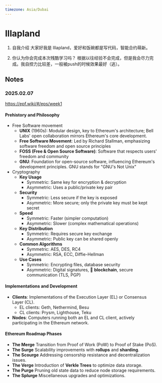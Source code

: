```yaml
---
timezone: Asia/Dubai
---
```


# lllapland

1. 自我介绍
   大家好我是 lllapland，爱好和饭碗都是写代码，智能合约萌新。

2. 你认为你会完成本次残酷学习吗？
   根据以往经验不会完成，但是我会尽力完成。我自控力比较差，一般被push的时候效果最好（逃）。

## Notes

### 2025.02.07
https://epf.wiki/#/eps/week1

#### Prehistory and Philosophy

- Free Software movement
  - **UNIX** (1960s): Modular design, key to Ethereum's architecture; Bell Labs' open collaboration mirrors Ethereum's core development.  
  - **Free Software Movement**: Led by Richard Stallman, emphasizing software freedom and open source principles
  - **FOSS (Free & Open Source Software)**: Software that respects users' freedom and community
  - **GNU**: Foundation for open-source software, influencing Ethereum's development principles. GNU stands for "GNU's Not Unix"
- Cryptography
  - **Key Usage**  
    - Symmetric: Same key for encryption & decryption  
    - Asymmetric: Uses a public/private key pair  
  - **Security**  
    - Symmetric: Less secure if the key is exposed  
    - Asymmetric: More secure; only the private key must be kept secret  
  - **Speed**  
    - Symmetric: Faster (simpler computation)  
    - Asymmetric: Slower (complex mathematical operations)  
  - **Key Distribution**  
    - Symmetric: Requires secure key exchange  
    - Asymmetric: Public key can be shared openly  
  - **Common Algorithms**  
    - Symmetric: AES, DES, RC4  
    - Asymmetric: RSA, ECC, Diffie-Hellman  
  - **Use Cases**  
    - Symmetric: Encrypting files, database security  
    - Asymmetric: Digital signatures, 🌟 **blockchain**, secure communication (TLS, PGP)  


#### Implementations and Development
- **Clients**: Implementations of the Execution Layer (EL) or Consensus Layer (CL).
  - EL clients: Geth, Nethermind, Besu
  - CL clients: Prysm, Lighthouse, Teku
- **Nodes**: Computers running both an EL and CL client, actively participating in the Ethereum network.
#### Ethereum Roadmap Phases  
- **The Merge** Transition from Proof of Work (PoW) to Proof of Stake (PoS).  
- **The Surge** Scalability improvements with **rollups** and **sharding**.  
- **The Scourge** Addressing censorship resistance and decentralization issues.  
- **The Verge** Introduction of **Verkle Trees** to optimize data storage.  
- **The Purge** Pruning old state data to reduce node storage requirements.  
- **The Splurge** Miscellaneous upgrades and optimizations.  
